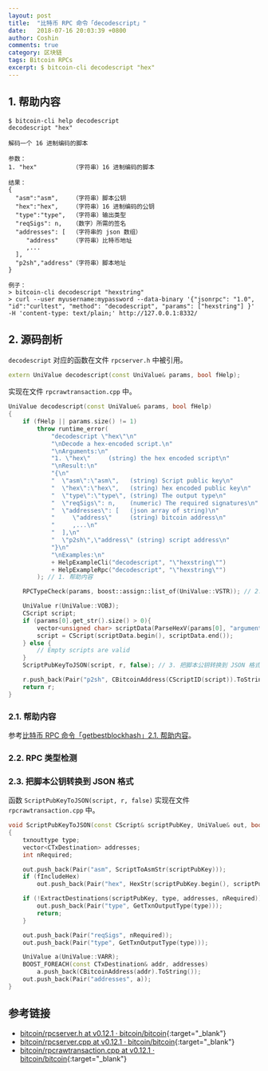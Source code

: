 ```yaml
---
layout: post
title:  "比特币 RPC 命令「decodescript」"
date:   2018-07-16 20:03:39 +0800
author: Coshin
comments: true
category: 区块链
tags: Bitcoin RPCs
excerpt: $ bitcoin-cli decodescript "hex"
---
```

## 1. 帮助内容

```shell
$ bitcoin-cli help decodescript
decodescript "hex"

解码一个 16 进制编码的脚本

参数：
1. "hex"          （字符串）16 进制编码的脚本

结果：
{
  "asm":"asm",    （字符串）脚本公钥
  "hex":"hex",    （字符串）16 进制编码的公钥
  "type":"type",  （字符串）输出类型
  "reqSigs": n,   （数字）所需的签名
  "addresses": [  （字符串的 json 数组）
     "address"    （字符串）比特币地址
     ,...
  ],
  "p2sh","address"（字符串）脚本地址
}

例子：
> bitcoin-cli decodescript "hexstring"
> curl --user myusername:mypassword --data-binary '{"jsonrpc": "1.0", "id":"curltest", "method": "decodescript", "params": ["hexstring"] }' -H 'content-type: text/plain;' http://127.0.0.1:8332/
```

## 2. 源码剖析

`decodescript` 对应的函数在文件 `rpcserver.h` 中被引用。

```cpp
extern UniValue decodescript(const UniValue& params, bool fHelp);
```

实现在文件 `rpcrawtransaction.cpp` 中。

```cpp
UniValue decodescript(const UniValue& params, bool fHelp)
{
    if (fHelp || params.size() != 1)
        throw runtime_error(
            "decodescript \"hex\"\n"
            "\nDecode a hex-encoded script.\n"
            "\nArguments:\n"
            "1. \"hex\"     (string) the hex encoded script\n"
            "\nResult:\n"
            "{\n"
            "  \"asm\":\"asm\",   (string) Script public key\n"
            "  \"hex\":\"hex\",   (string) hex encoded public key\n"
            "  \"type\":\"type\", (string) The output type\n"
            "  \"reqSigs\": n,    (numeric) The required signatures\n"
            "  \"addresses\": [   (json array of string)\n"
            "     \"address\"     (string) bitcoin address\n"
            "     ,...\n"
            "  ],\n"
            "  \"p2sh\",\"address\" (string) script address\n"
            "}\n"
            "\nExamples:\n"
            + HelpExampleCli("decodescript", "\"hexstring\"")
            + HelpExampleRpc("decodescript", "\"hexstring\"")
        ); // 1. 帮助内容

    RPCTypeCheck(params, boost::assign::list_of(UniValue::VSTR)); // 2. RPC 类型检测

    UniValue r(UniValue::VOBJ);
    CScript script;
    if (params[0].get_str().size() > 0){
        vector<unsigned char> scriptData(ParseHexV(params[0], "argument"));
        script = CScript(scriptData.begin(), scriptData.end());
    } else {
        // Empty scripts are valid
    }
    ScriptPubKeyToJSON(script, r, false); // 3. 把脚本公钥转换到 JSON 格式

    r.push_back(Pair("p2sh", CBitcoinAddress(CScriptID(script)).ToString()));
    return r;
}
```

### 2.1. 帮助内容

参考[比特币 RPC 命令「getbestblockhash」2.1. 帮助内容](/blog/2018/05/bitcoin-rpc-getbestblockhash.html#21-帮助内容)。

### 2.2. RPC 类型检测

### 2.3. 把脚本公钥转换到 JSON 格式

函数 `ScriptPubKeyToJSON(script, r, false)` 实现在文件 `rpcrawtransaction.cpp` 中。

```cpp
void ScriptPubKeyToJSON(const CScript& scriptPubKey, UniValue& out, bool fIncludeHex)
{
    txnouttype type;
    vector<CTxDestination> addresses;
    int nRequired;

    out.push_back(Pair("asm", ScriptToAsmStr(scriptPubKey)));
    if (fIncludeHex)
        out.push_back(Pair("hex", HexStr(scriptPubKey.begin(), scriptPubKey.end())));

    if (!ExtractDestinations(scriptPubKey, type, addresses, nRequired)) {
        out.push_back(Pair("type", GetTxnOutputType(type)));
        return;
    }

    out.push_back(Pair("reqSigs", nRequired));
    out.push_back(Pair("type", GetTxnOutputType(type)));

    UniValue a(UniValue::VARR);
    BOOST_FOREACH(const CTxDestination& addr, addresses)
        a.push_back(CBitcoinAddress(addr).ToString());
    out.push_back(Pair("addresses", a));
}
```

## 参考链接

* [bitcoin/rpcserver.h at v0.12.1 · bitcoin/bitcoin](https://github.com/bitcoin/bitcoin/blob/v0.12.1/src/rpcserver.h){:target="_blank"}
* [bitcoin/rpcserver.cpp at v0.12.1 · bitcoin/bitcoin](https://github.com/bitcoin/bitcoin/blob/v0.12.1/src/rpcserver.cpp){:target="_blank"}
* [bitcoin/rpcrawtransaction.cpp at v0.12.1 · bitcoin/bitcoin](https://github.com/bitcoin/bitcoin/blob/v0.12.1/src/rpcrawtransaction.cpp){:target="_blank"}
